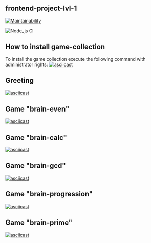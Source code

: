 ## frontend-project-lvl-1

[![Maintainability](https://api.codeclimate.com/v1/badges/a99a88d28ad37a79dbf6/maintainability)](https://codeclimate.com/github/codeclimate/codeclimate/maintainability)

![Node_js CI](https://github.com/Dicibel/frontend-project-lvl1/workflows/Node_js%20CI/badge.svg)

## How to install game-collection

To install the game collection execute the following command with administrator rights:
[![asciicast](https://asciinema.org/a/SxSyg9yzHmWTZ0ZgHdOROQ83S.svg)](https://asciinema.org/a/SxSyg9yzHmWTZ0ZgHdOROQ83S)

## Greeting

[![asciicast](https://asciinema.org/a/3ZYYcuQDyKfTfZi8j9Ur5MA5r.svg)](https://asciinema.org/a/3ZYYcuQDyKfTfZi8j9Ur5MA5r)

## Game "brain-even"

[![asciicast](https://asciinema.org/a/ypSQxa980nYSrDcqyienQRlTx.svg)](https://asciinema.org/a/ypSQxa980nYSrDcqyienQRlTx)

## Game "brain-calc"

[![asciicast](https://asciinema.org/a/hoZWL1IbtSTIS5JWnZQMykzV8.svg)](https://asciinema.org/a/hoZWL1IbtSTIS5JWnZQMykzV8)

## Game "brain-gcd"

[![asciicast](https://asciinema.org/a/O85LKHYl7WLe9U3PD8cjg0QrW.svg)](https://asciinema.org/a/O85LKHYl7WLe9U3PD8cjg0QrW)

## Game "brain-progression"

[![asciicast](https://asciinema.org/a/GE0SWh1614OsXGqgEd3wFzUxS.svg)](https://asciinema.org/a/GE0SWh1614OsXGqgEd3wFzUxS)

## Game "brain-prime"

[![asciicast](https://asciinema.org/a/ASWJZbOQMWWTLuYaCqIIEfTab.svg)](https://asciinema.org/a/ASWJZbOQMWWTLuYaCqIIEfTab)
